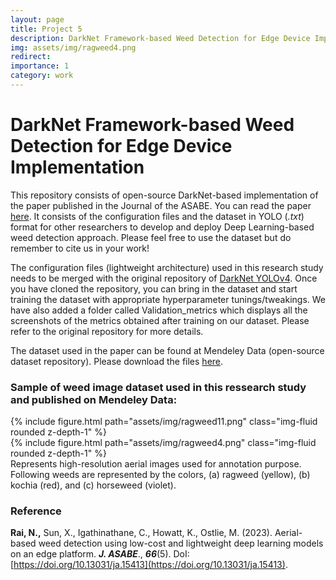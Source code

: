 ```yaml
---
layout: page
title: Project 5
description: DarkNet Framework-based Weed Detection for Edge Device Implementation
img: assets/img/ragweed4.png
redirect: 
importance: 1
category: work
---
```


# DarkNet Framework-based Weed Detection for Edge Device Implementation

This repository consists of open-source DarkNet-based implementation of the paper published in the Journal of the ASABE. You can read the paper [here](https://elibrary.asabe.org/abstract.asp?AID=54375&t=3&dabs=Y&redir=&redirType=). It consists of the configuration files and the dataset in YOLO (*.txt*) format for other researchers to develop and deploy Deep Learning-based weed detection approach. Please feel free to use the dataset but do remember to cite us in your work!

The configuration files (lightweight architecture) used in this research study needs to be merged with the original repository of [DarkNet YOLOv4](https://github.com/AlexeyAB/darknet). Once you have cloned the repository, you can bring in the dataset and start training the dataset with appropriate hyperparameter tunings/tweakings. We have also added a folder called Validation_metrics which displays all the screenshots of the metrics obtained after training on our dataset. Please refer to the original repository for more details.  

The dataset used in the paper can be found at Mendeley Data (open-source dataset repository). Please download the files [here](https://data.mendeley.com/datasets/8kjcztbjz2/2).

### Sample of weed image dataset used in this ressearch study and published on Mendeley Data:

<div class="row mt-3">
    <div class="col-sm mt-3 mt-md-0">
        {% include figure.html path="assets/img/ragweed11.png" class="img-fluid rounded z-depth-1" %}
    </div>
    <div class="col-sm mt-3 mt-md-0">
        {% include figure.html path="assets/img/ragweed4.png" class="img-fluid rounded z-depth-1" %}
    </div>
</div>
<div class="caption">
    Represents high-resolution aerial images used for annotation purpose. Following weeds are represented by the colors, (a) ragweed (yellow), (b) kochia (red), and (c) horseweed (violet).
</div>

### Reference
**Rai, N.,** Sun, X., Igathinathane, C., Howatt, K., Ostlie, M. (2023). Aerial-based weed detection using low-cost and lightweight deep learning models on an edge platform. ***J. ASABE***., ***66***(5). DoI: [https://doi.org/10.13031/ja.15413](https://doi.org/10.13031/ja.15413).
